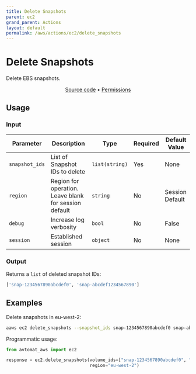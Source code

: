 ```yaml
---
title: Delete Snapshots
parent: ec2
grand_parent: Actions
layout: default
permalink: /aws/actions/ec2/delete_snapshots
---
```


# Delete Snapshots

Delete EBS snapshots.<br/>

<p align="center">
   <a href="https://github.com/avtomat-hub/avtomat-aws/tree/main/avtomat_aws/ec2/delete_snapshots.py">Source code</a> •
   <a href="/aws/permissions/ec2/delete_snapshots">Permissions</a>
</p>

## Usage

### Input

| Parameter      | Description                                           | Type           | Required | Default Value   |
|----------------|-------------------------------------------------------|----------------|----------|-----------------|
| `snapshot_ids` | List of Snapshot IDs to delete                        | `list(string)` | Yes      | None            |
| `region`       | Region for operation. Leave blank for session default | `string`       | No       | Session Default |
| `debug`        | Increase log verbosity                                | `bool`         | No       | False           |
| `session`      | Established session                                   | `object`       | No       | None            |                           

### Output

Returns a `list` of deleted snapshot IDs:

```python
['snap-1234567890abcdef0', 'snap-abcdef1234567890']
```

## Examples

Delete snapshots in eu-west-2:

```bash
aaws ec2 delete_snapshots --snapshot_ids snap-1234567890abcdef0 snap-abcdef1234567890 --region eu-west-2
```

Programmatic usage:

```python
from avtomat_aws import ec2

response = ec2.delete_snapshots(volume_ids=["snap-1234567890abcdef0", "snap-abcdef1234567890"],
                                region="eu-west-2")
```
